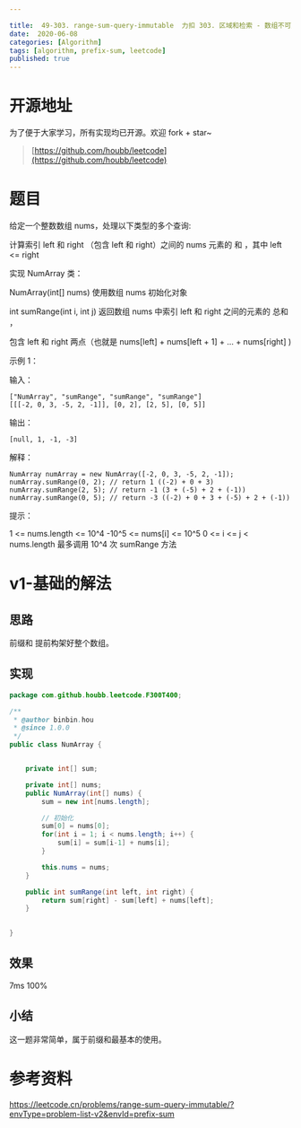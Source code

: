 ```yaml
---

title:  49-303. range-sum-query-immutable  力扣 303. 区域和检索 - 数组不可变
date:  2020-06-08
categories: [Algorithm]
tags: [algorithm, prefix-sum, leetcode]
published: true
---
```


# 开源地址

为了便于大家学习，所有实现均已开源。欢迎 fork + star~

> [https://github.com/houbb/leetcode](https://github.com/houbb/leetcode)

# 题目

给定一个整数数组  nums，处理以下类型的多个查询:

计算索引 left 和 right （包含 left 和 right）之间的 nums 元素的 和 ，其中 left <= right

实现 NumArray 类：

NumArray(int[] nums) 使用数组 nums 初始化对象

int sumRange(int i, int j) 返回数组 nums 中索引 left 和 right 之间的元素的 总和 ，

包含 left 和 right 两点（也就是 nums[left] + nums[left + 1] + ... + nums[right] )
 

示例 1：


输入：

```
["NumArray", "sumRange", "sumRange", "sumRange"]
[[[-2, 0, 3, -5, 2, -1]], [0, 2], [2, 5], [0, 5]]
```

输出：

```
[null, 1, -1, -3]
```

解释：

```
NumArray numArray = new NumArray([-2, 0, 3, -5, 2, -1]);
numArray.sumRange(0, 2); // return 1 ((-2) + 0 + 3)
numArray.sumRange(2, 5); // return -1 (3 + (-5) + 2 + (-1)) 
numArray.sumRange(0, 5); // return -3 ((-2) + 0 + 3 + (-5) + 2 + (-1))
```

提示：

1 <= nums.length <= 10^4
-10^5 <= nums[i] <= 10^5
0 <= i <= j < nums.length
最多调用 10^4 次 sumRange 方法




# v1-基础的解法

## 思路

前缀和 提前构架好整个数组。


## 实现

```java
package com.github.houbb.leetcode.F300T400;

/**
 * @author binbin.hou
 * @since 1.0.0
 */
public class NumArray {


    private int[] sum;

    private int[] nums;
    public NumArray(int[] nums) {
        sum = new int[nums.length];

        // 初始化
        sum[0] = nums[0];
        for(int i = 1; i < nums.length; i++) {
            sum[i] = sum[i-1] + nums[i];
        }

        this.nums = nums;
    }

    public int sumRange(int left, int right) {
        return sum[right] - sum[left] + nums[left];
    }
    

}
```

## 效果

7ms 100%


## 小结

这一题非常简单，属于前缀和最基本的使用。

# 参考资料

https://leetcode.cn/problems/range-sum-query-immutable/?envType=problem-list-v2&envId=prefix-sum

